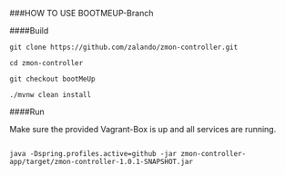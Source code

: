 ###HOW TO USE BOOTMEUP-Branch

####Build

```
git clone https://github.com/zalando/zmon-controller.git

cd zmon-controller

git checkout bootMeUp

./mvnw clean install
```

####Run

Make sure the provided Vagrant-Box is up and all services are running.

```

java -Dspring.profiles.active=github -jar zmon-controller-app/target/zmon-controller-1.0.1-SNAPSHOT.jar

```
